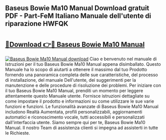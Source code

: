 ## Baseus Bowie Ma10 Manual Download gratuit PDF - Part-FeM Italiano Manuale dell'utente di riparazione HWFQK

# <h2><a href="http://dffckak.blite.top/?on=Baseus+Bowie+Ma10+Manual">🔗Download 👉🔴 Baseus Bowie Ma10 Manual</a></h2>

[![Baseus Bowie Ma10 Manual download](https://i.imgur.com/lujVjoI.png)](http://dffckak.blite.top/?on=Baseus+Bowie+Ma10+Manual)
Ciao e benvenuto nel manuale di Istruzioni per il tuo Baseus Bowie Ma10 Manual appena disimballato. Questo Manuale ha lo scopo di aiutarti a ottenere il massimo dal tuo Prodotto fornendo una panoramica completa delle sue caratteristiche, del processo di installazione, del manuale Dell'utente, dei suggerimenti per la manutenzione e delle procedure di risoluzione dei problemi. Per iniziare con il tuo Baseus Bowie Ma10 Manual, prenditi un momento per leggere attentamente questo Manuale utente. Fornisce istruzioni dettagliate su come impostare il prodotto e informazioni su come utilizzare le sue varie funzioni e funzioni. Le funzionalità avanzate di Baseus Bowie Ma10 Manual includono Realtà Aumentata, profili personalizzabili, aggiornamenti automatici e riconoscimento vocale, tutti accessibili e personalizzati dall'interfaccia utente. Siamo sempre qui per te, Baseus Bowie Ma10 Manual. Il nostro Team di assistenza clienti si impegna ad assisterti in tutte le Richieste.
